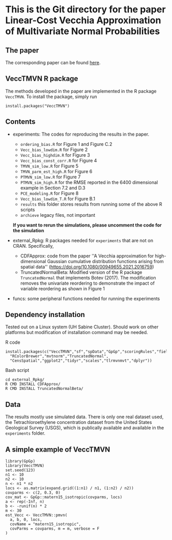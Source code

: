 # This is the Git directory for the paper **Linear-Cost Vecchia Approximation of Multivariate Normal Probabilities**

## The paper 
The corresponding paper can be found [here](https://arxiv.org/abs/2311.09426).

## VeccTMVN R package
The methods developed in the paper are implemented in the R package `VeccTMVN`. To install the package, simply run
```
install.packages("VeccTMVN")
```

## Contents
  - experiments: The codes for reproducing the results in the paper. 
    - `ordering_bias.R` for Figure 1 and Figure C.2
    - `Vecc_bias_lowdim.R` for Figure 2
    - `Vecc_bias_highdim.R` for Figure 3
    - `Vecc_bias_const_corr.R` for Figure 4
    - `TMVN_sim_low.R` for Figure 5
    - `TMVN_parm_est_high.R` for Figure 6
    - `PTMVN_sim_low.R` for Figure 7
    - `PTMVN_sim_high.R` for the RMSE reported in the 6400 dimensional example in Section 7.2 and D.3
    - `PCE_modeling.R` for Figure 8
    - `Vecc_bias_lowdim_T.R` for Figure B.1
    - `results` this folder stores results from running some of the above R scripts
    - `archieve` legacy files, not important
    
    **If you want to rerun the simulations, please uncomment the code for the simulation**
  - external_Rpkg: R packages needed for `experiments` that are not on CRAN. Specifically,
    - CDFApprox: code from the paper ''A Vecchia approximation for high-dimensional Gaussian cumulative distribution functions arising from spatial data'' (https://doi.org/10.1080/00949655.2021.2016759)
    - TruncatedNormalBeta: Modified version of the R package `TruncatedNormal` that implements Botev (2017). The modification removes the univariate reordering to demonstrate the impact of variable reordering as shown in Figure 1
  - funcs: some peripheral functions needed for running the experiments

## Dependency installation
Tested out on a Linux system (UH Sabine Cluster). Should work on other platforms but modification of installation command may be needed.

R code
```
install.packages(c("VeccTMVN","sf","spData","GpGp","scoringRules","fields",
  "RColorBrewer","mvtnorm","TruncatedNormal",
  "CensSpatial","ggplot2","tidyr","scales","tlrmvnmvt","dplyr"))
```

Bash script
```
cd external_Rpkg/
R CMD INSTALL CDFApprox/
R CMD INSTALL TruncatedNormalBeta/
```

## Data
The results mostly use simulated data. There is only one real dataset used, the Tetrachloroethylene concentration dataset from the United States Geological Survey (USGS), which is publically available and available in the `experiments` folder.
	
## A simple example of VeccTMVN
```
library(GpGp)
library(VeccTMVN)
set.seed(123)
n1 <- 10
n2 <- 10
n <- n1 * n2
locs <- as.matrix(expand.grid((1:n1) / n1, (1:n2) / n2))
covparms <- c(2, 0.3, 0)
cov_mat <- GpGp::matern15_isotropic(covparms, locs)
a <- rep(-Inf, n)
b <- -runif(n) * 2
m <- 30
est_Vecc <- VeccTMVN::pmvn(
  a, b, 0, locs,
  covName = "matern15_isotropic",
  covParms = covparms, m = m, verbose = F
)
```
